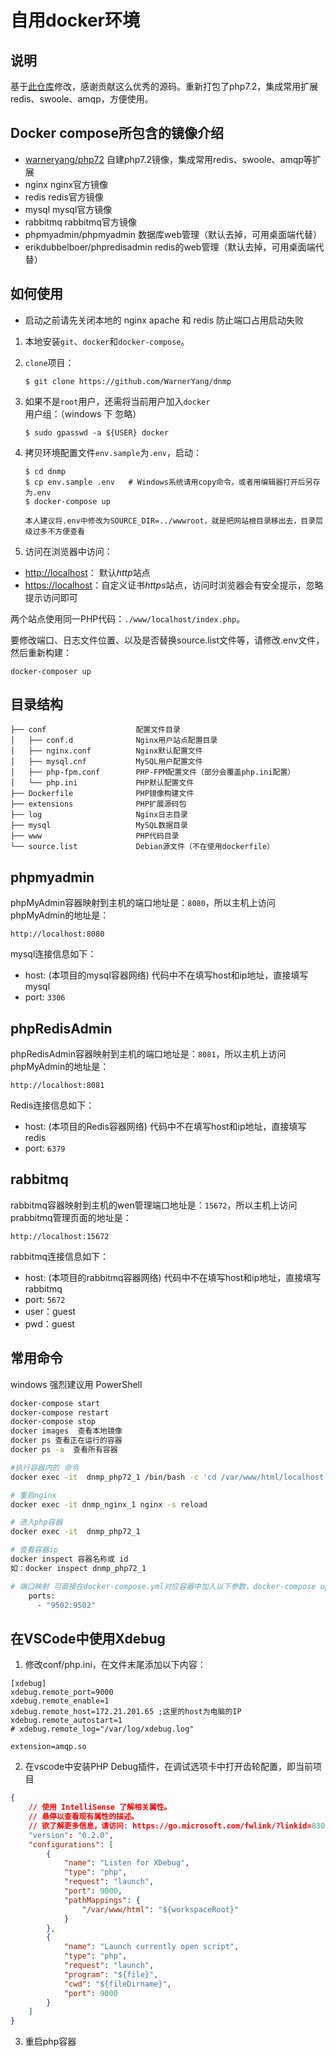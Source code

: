 # 自用docker环境
## 说明
基于[此仓库](https://github.com/yeszao/dnmp)修改，感谢贡献这么优秀的源码。重新打包了php7.2，集成常用扩展redis、swoole、amqp，方便使用。

## Docker compose所包含的镜像介绍
 - [warneryang/php72](https://hub.docker.com/r/warneryang/php72) 自建php7.2镜像，集成常用redis、swoole、amqp等扩展
 - nginx  nginx官方镜像
 - redis  redis官方镜像
 - mysql mysql官方镜像
 - rabbitmq rabbitmq官方镜像
  - phpmyadmin/phpmyadmin 数据库web管理（默认去掉，可用桌面端代替）
 - erikdubbelboer/phpredisadmin redis的web管理（默认去掉，可用桌面端代替）


## 如何使用
- 启动之前请先关闭本地的 nginx apache 和 redis 防止端口占用启动失败

1. 本地安装`git`、`docker`和`docker-compose`。
2. `clone`项目：
    ```
    $ git clone https://github.com/WarnerYang/dnmp
    ```
3. 如果不是`root`用户，还需将当前用户加入`docker`用户组：（windows 下 忽略）
    ```
    $ sudo gpasswd -a ${USER} docker
    ```
4. 拷贝环境配置文件`env.sample`为`.env`，启动：
    ```
    $ cd dnmp
    $ cp env.sample .env   # Windows系统请用copy命令，或者用编辑器打开后另存为.env
    $ docker-compose up

    本人建议将.env中修改为SOURCE_DIR=../wwwroot，就是把网站根目录移出去，目录层级过多不方便查看
    ```

5. 访问在浏览器中访问：

 - [http://localhost](http://localhost)： 默认*http*站点
 - [https://localhost](https://localhost)：自定义证书*https*站点，访问时浏览器会有安全提示，忽略提示访问即可

两个站点使用同一PHP代码：`./www/localhost/index.php`。

要修改端口、日志文件位置、以及是否替换source.list文件等，请修改.env文件，然后重新构建：
```
docker-composer up
```
## 目录结构
```
├── conf                    配置文件目录
│   ├── conf.d              Nginx用户站点配置目录
│   ├── nginx.conf          Nginx默认配置文件
│   ├── mysql.cnf           MySQL用户配置文件
│   ├── php-fpm.conf        PHP-FPM配置文件（部分会覆盖php.ini配置）
│   └── php.ini             PHP默认配置文件
├── Dockerfile              PHP镜像构建文件
├── extensions              PHP扩展源码包
├── log                     Nginx日志目录
├── mysql                   MySQL数据目录
├── www                     PHP代码目录
└── source.list             Debian源文件（不在使用dockerfile）
```
## phpmyadmin 
phpMyAdmin容器映射到主机的端口地址是：`8080`，所以主机上访问phpMyAdmin的地址是：
```
http://localhost:8080
```
mysql连接信息如下：
- host: (本项目的mysql容器网络)  代码中不在填写host和ip地址，直接填写 mysql
- port: `3306`
##  phpRedisAdmin
phpRedisAdmin容器映射到主机的端口地址是：`8081`，所以主机上访问phpMyAdmin的地址是：
```
http://localhost:8081
```
Redis连接信息如下：
- host: (本项目的Redis容器网络) 代码中不在填写host和ip地址，直接填写 redis
- port: `6379`
##  rabbitmq
rabbitmq容器映射到主机的wen管理端口地址是：`15672`，所以主机上访问prabbitmq管理页面的地址是：
```
http://localhost:15672
```
rabbitmq连接信息如下：
- host: (本项目的rabbitmq容器网络) 代码中不在填写host和ip地址，直接填写 rabbitmq
- port: `5672`
- user：guest
- pwd：guest

## 常用命令

windows 强烈建议用 PowerShell
```bash
docker-compose start
docker-compose restart
docker-compose stop
docker images  查看本地镜像
docker ps 查看正在运行的容器
docker ps -a  查看所有容器 

#执行容器内的 命令
docker exec -it  dnmp_php72_1 /bin/bash -c 'cd /var/www/html/localhost && php test.php'

# 重启nginx
docker exec -it dnmp_nginx_1 nginx -s reload

# 进入php容器
docker exec -it  dnmp_php72_1

# 查看容器ip
docker inspect 容器名称或 id
如：docker inspect dnmp_php72_1

# 端口映射 可直接在docker-compose.yml对应容器中加入以下参数，docker-compose up 即可
    ports:
      - "9502:9502"

```

## 在VSCode中使用Xdebug
1. 修改conf/php.ini，在文件末尾添加以下内容：

```shell
[xdebug]
xdebug.remote_port=9000
xdebug.remote_enable=1
xdebug.remote_host=172.21.201.65 ;这里的host为电脑的IP
xdebug.remote_autostart=1
# xdebug.remote_log="/var/log/xdebug.log"

extension=amqp.so
```
2. 在vscode中安装PHP Debug插件，在调试选项卡中打开齿轮配置，即当前项目
``` json
{
    // 使用 IntelliSense 了解相关属性。 
    // 悬停以查看现有属性的描述。
    // 欲了解更多信息，请访问: https://go.microsoft.com/fwlink/?linkid=830387
    "version": "0.2.0",
    "configurations": [
        {
            "name": "Listen for XDebug",
            "type": "php",
            "request": "launch",
            "port": 9000,
            "pathMappings": {
                "/var/www/html": "${workspaceRoot}"
            }
        },
        {
            "name": "Launch currently open script",
            "type": "php",
            "request": "launch",
            "program": "${file}",
            "cwd": "${fileDirname}",
            "port": 9000
        }
    ]
}
```
3. 重启php容器
